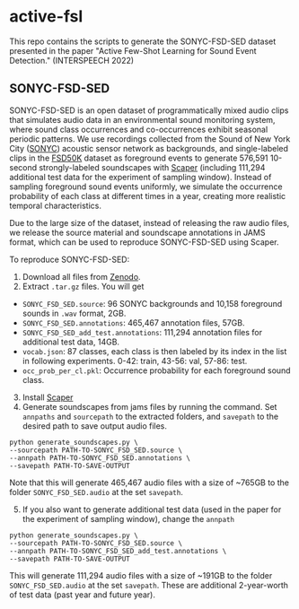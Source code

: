 # active-fsl
This repo contains the scripts to generate the SONYC-FSD-SED dataset presented in the paper "Active Few-Shot Learning for Sound Event Detection." (INTERSPEECH 2022)

## SONYC-FSD-SED
SONYC-FSD-SED is an open dataset of programmatically mixed audio clips that simulates audio data in an environmental sound monitoring system, where sound class occurrences and co-occurrences exhibit seasonal periodic patterns. We use recordings collected from the Sound of New York City ([SONYC](cacm.acm.org/magazines/2019/2/234354-sonyc/fulltext)) acoustic sensor network as backgrounds, and single-labeled clips in the [FSD50K](https://zenodo.org/record/4060432#.YWyLAEbMIWo) dataset as foreground events to generate 576,591 10-second strongly-labeled soundscapes with [Scaper](github.com/justinsalamon/scaper) (including 111,294 additional test data for the experiment of sampling window). Instead of sampling foreground sound events uniformly, we simulate the occurrence probability of each class at different times in a year, creating more realistic temporal characteristics.


Due to the large size of the dataset, instead of releasing the raw audio files, we release the source material and soundscape annotations in JAMS format, which can be used to reproduce SONYC-FSD-SED using Scaper.

To reproduce SONYC-FSD-SED:
1. Download all files from [Zenodo](https://zenodo.org/record/6392324#.YyjoO-zMLUI).
2. Extract `.tar.gz` files. You will get
- `SONYC_FSD_SED.source`: 96 SONYC backgrounds and 10,158 foreground sounds in `.wav` format, 2GB.
- `SONYC_FSD_SED.annotations`: 465,467 annotation files, 57GB. 
- `SONYC_FSD_SED_add_test.annotations`: 111,294 annotation files for additional test data, 14GB. 
- `vocab.json`: 87 classes, each class is then labeled by its index in the list in following experiments. 0-42: train, 43-56: val, 57-86: test. 
- `occ_prob_per_cl.pkl`: Occurrence probability for each foreground sound class. 

3. Install [Scaper](https://github.com/justinsalamon/scaper)
4. Generate soundscapes from jams files by running the command. Set `annpaths` and `sourcepath` to the extracted folders, and `savepath` to the desired path to save output audio files.
```
python generate_soundscapes.py \
--sourcepath PATH-TO-SONYC_FSD_SED.source \
--annpath PATH-TO-SONYC_FSD_SED.annotations \
--savepath PATH-TO-SAVE-OUTPUT
```
Note that this will generate 465,467 audio files with a size of ~765GB to the folder `SONYC_FSD_SED.audio` at the set `savepath`.

5. If you also want to generate additional test data (used in the paper for the experiment of sampling window), change the `annpath`
```
python generate_soundscapes.py \
--sourcepath PATH-TO-SONYC_FSD_SED.source \
--annpath PATH-TO-SONYC_FSD_SED_add_test.annotations \
--savepath PATH-TO-SAVE-OUTPUT
```
This will generate 111,294 audio files with a size of ~191GB to the folder `SONYC_FSD_SED.audio` at the set `savepath`. These are additional 2-year-worth of test data (past year and future year). 
